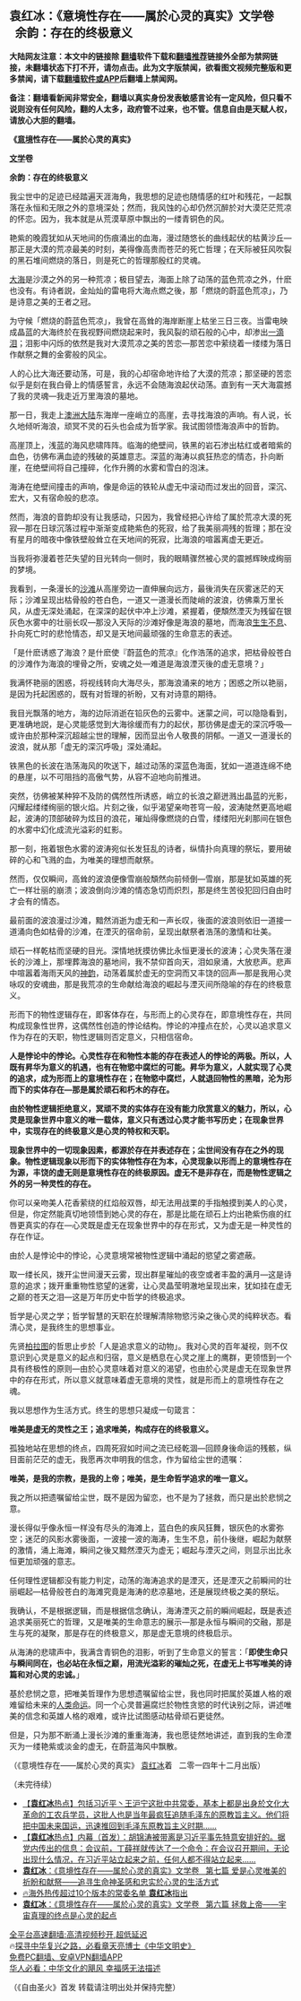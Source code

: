  <!-- 面包屑导航 --> <h2>袁红冰：《意境性存在——属於心灵的真实》文学卷   余韵：存在的终极意义</h2> <p class="notice"><b>大陆网友注意：本文中的链接除 <a href="https://github.com/bannedbook/fanqiang" >翻墙</a>软件下载和<a href="https://github.com/killgcd/justmysocks/blob/master/README.md">翻墙推荐</a>链接外全部为禁网链接，未翻墙状态下打不开，请勿点击。此为文字版禁闻，欲看图文视频完整版和更多禁闻，请下载<a href="https://github.com/bannedbook/fanqiang">翻墙软件或APP</a>后翻墙上禁闻网。</p><p>备注：翻墙看新闻非常安全，翻墙以真实身份发表敏感言论有一定风险，但只看不说则没有任何风险，翻的人太多，政府管不过来，也不管。信息自由是天赋人权，请放心大胆的翻墙。</b></p>  <div class="entry"> <p><strong>《<a href="https://www.bannedbook.org/bnews/tag/%E6%84%8F%E5%A2%83/" class="st_tag internal_tag" rel="tag" title="标签 意境 下的日志">意境</a>性存在——属於心灵的真实》</strong></p> <p><strong><a href="https://www.bannedbook.org/bnews/tag/%E6%96%87%E5%AD%A6/" class="st_tag internal_tag" rel="tag" title="标签 文学 下的日志">文学</a>卷</strong></p> <p><strong>余韵：存在的终极意义</strong></p> <p>我尘世中的足迹已经踏遍天涯海角，我思想的足迹也随情感的红叶和残花，一起飘落在永恒和无限之外的意境深处；然而，我风蚀的心却仍然沉醉於对大漠茫茫荒凉的怀恋。因为，我本就是从荒漠草原中飘出的一缕青铜色的风。</p> <p>艳紫的晚霞犹如从天地间的伤痕涌出的血海，漫过随悠长的曲线起伏的枯黄沙丘—那正是大漠的荒凉最美的时刻，美得像高贵而苍茫的死亡哲理；在天际被狂风吹裂的黑石堆间燃烧的落日，则是死亡的哲理那殷红的灵魂。</p> <p><a href="https://www.bannedbook.org/bnews/tag/%E5%A4%A7%E6%B5%B7/" class="st_tag internal_tag" rel="tag" title="标签 大海 下的日志">大海</a>是沙漠之外的另一种荒凉；极目望去，海面上除了动荡的蓝色荒凉之外，什麽也没有。有诗者説，金灿灿的雷电将大海点燃之後，那「燃烧的蔚蓝色荒凉」，乃是诗意之美的王者之冠。</p> <p>为守候「燃烧的蔚蓝色荒凉」，我曾在高耸的海岸断崖上枯坐三日三夜。当雷电映成晶蓝的大海终於在我视野间燃烧起来时，我风裂的顽石般的心中，却渗出<span class='wp_keywordlink'><a href="https://www.bannedbook.org/forum2/topic796.html" title="巫宁坤回忆录：一滴泪" target="_blank">一滴泪</a></span>；泪影中闪烁的依然是我对大漠荒凉之美的苦恋—那苦恋中萦绕着一缕缕为落日作献祭之舞的金雾般的风尘。</p> <p>人的心比大海还要动荡，可是，我的心却宿命地许给了大漠的荒凉；那坚硬的苦恋似乎是刻在我白骨上的情感誓言，永远不会随海浪起伏动荡。直到有一天大海震撼了我的灵魂—我走近万里海浪的墓地。</p> <p>那一日，我走上<a href="https://www.bannedbook.org/bnews/tag/%e6%be%b3%e6%b4%b2/" class="st_tag internal_tag" rel="tag" title="标签 澳洲 下的日志">澳洲</a><span class='wp_keywordlink_affiliate'><a href="https://www.bannedbook.org/" title="大陆" target="_blank">大陆</a></span>东海岸一座峭立的高崖，去寻找海浪的声响。有人说，长久地倾听海浪，顽冥不灵的石头也会成为哲学家。我试图领悟海浪声中的哲韵。</p> <p>高崖顶上，浅蓝的海风悲啸阵阵。临海的绝壁间，铁黑的岩石渗出枯红或者暗紫的血色，彷佛布满血迹的残破的英雄意志。深蓝的海涛以疯狂热恋的情态，扑向断崖，在绝壁间将自己撞碎，化作升腾的水雾和雪白的泡沫。</p> <p>海涛在绝壁间撞击的声响，像是命运的铁轮从虚无中滚动而过发出的回音，深沉、宏大，又有宿命般的悲凉。</p>  <p>然而，海浪的音韵却没有让我感动，只因为，我曾经把心许给了属於荒凉大漠的死寂—那在日球沉落过程中渐渐变成艳紫色的死寂，给了我美丽凋残的哲理；那在没有星月的暗夜中像铁壁般耸立在天地间的死寂，比海浪的喧嚣离虚无更近。</p> <p>当我将弥漫着苍茫失望的目光转向一侧时，我的眼睛骤然被心灵的震撼辉映成绚丽的梦境。</p> <p>我看到，一条漫长的<a href="https://www.bannedbook.org/bnews/tag/%e6%b2%99%e6%bb%a9/" class="st_tag internal_tag" rel="tag" title="标签 沙滩 下的日志">沙滩</a>从高崖旁边一直伸展向远方，最後消失在灰雾迷茫的天际；沙滩呈现出枯骨般的苍白色，一道又一道漫长而陡峭的波浪，彷佛乘万里长风，从虚无深处涌起，在深深的起伏中冲上沙滩，紧握着，便頽然湮灭为残留在银灰色水雾中的壮丽长叹—那没入天际的沙滩好像是海浪的墓地，而海浪<a href="https://www.bannedbook.org/bnews/tag/%E7%94%9F%E7%94%9F%E4%B8%8D%E6%81%AF/" class="st_tag internal_tag" rel="tag" title="标签 生生不息 下的日志">生生不息</a>、扑向死亡时的悲怆情态，却又是天地间最顽强的生命意志的表述。</p> <p>「是什麽诱惑了海浪？是什麽使『蔚蓝色的荒凉』化作浩荡的追求，把枯骨般苍白的沙滩作为海浪的埋骨之所，安魂之处—难道是海浪湮灭後的虚无意境？」</p> <p>我满怀艳丽的困惑，将视线转向大海尽头，那海浪涌来的地方；困惑之所以艳丽，是因为托起困惑的，既有对哲理的祈盼，又有对诗意的期待。</p> <p>我目光飘落的地方，海的边际消逝在铅灰色的云雾中。迷蒙之间，可以隐隐看到，更准确地説，是心灵能感觉到大海徐缓而有力的起伏，那彷佛是虚无的深沉呼吸—或许由於那种深沉超越尘世的理解，因而显出令人敬畏的阴郁。一道又一道漫长的波浪，就从那「虚无的深沉呼吸」深处涌起。</p> <p>铁黑色的长波在浩荡海风的吹送下，越过动荡的深蓝色海面，犹如一道道连绵不绝的悬崖，以不可阻挡的高傲气势，从容不迫地向前推进。</p> <p>突然，彷佛被某种猝不及防的偶然性所诱惑，峭立的长浪之巅迸溅出晶蓝的光影，闪耀起缕缕绚丽的银火焰。片刻之後，似乎渴望亲吻苍穹一般，波涛陡然更高地崛起，波涛的顶部破碎为炫目的浪花，璀灿得像燃烧的白雪，缕缕阳光刹那间在银色的水雾中幻化成流光溢彩的虹影。</p> <p>那一刻，拖着银色水雾的波涛宛似长发狂乱的诗者，纵情扑向真理的祭坛，要用破碎的心和飞溅的血，为唯美的理想而献祭。</p> <p>然而，仅仅瞬间，高耸的波浪便像雪崩般頽然向前倾倒—雪崩，那是犹如英雄的死亡一样壮丽的崩溃；波浪倒向沙滩的情态急切而炽烈，那是终生苦役犯回归自由时才会有的情态。</p> <p>最前面的波浪漫过沙滩，黯然消逝为虚无和一声长叹，後面的波浪则依旧一道接一道涌向色如枯骨的沙滩，在湮灭的宿命前，呈现出献祭者浩荡的激情和壮美。</p>  <p>顽石一样乾枯而坚硬的目光。深情地抚摸彷佛比永恒更漫长的波涛；心灵失落在漫长的沙滩上，那埋葬海浪的墓地间，我不禁仰首向天，泪如泉涌，大放悲声。悲声中喧嚣着海雨天风的<span class='wp_keywordlink_affiliate'><a href="https://zh-cn.shenyunperformingarts.org/" title="神韵" target="_blank">神韵</a></span>，动荡着属於虚无的空洞而又丰饶的回声—那是我用心灵咏叹的安魂曲，那是我荒凉的生命献给海浪的崛起与湮灭间所隐喻的存在的终极意义。</p> <p>形而下的物性逻辑存在，即客体存在，与形而上的心灵存在，即意境性存在，共同构成现象性世界，这偶然性创造的悖论结构。悖论的冲撞点在於，心灵以追求意义作为存在的天职，物性逻辑则否定意义，只相信宿命。</p> <p><strong>人是悖论中的悖论。心灵性存在和物性本能的存在表述人的悖论的两极。所以，人既有昇华为意义的机遇，也有在物慾中腐烂的可能。昇华为意义，人就实现了心灵的追求，成为形而上的意境性存在；在物慾中腐烂，人就退回物性的黑暗，沦为形而下的实体存在—那是属於顽石和朽木的存在。</strong></p> <p><strong>由於物性逻辑拒绝意义，冥顽不灵的实体存在没有能力欣赏意义的魅力，所以，心灵是现象世界中意义的唯一载体，意义只有透过心灵才能书写历史；在现象世界中，实现存在的终极意义是心灵的特权和天职。</strong></p> <p><strong>现象世界中的一切现象因素，都源於存在并表述存在；尘世间没有存在之外的现象。物性逻辑现象以形而下的实体物性存在为本，心灵现象以形而上的意境性存在为源，丰饶的虚无则是意境性存在的终极原因。虚无不是非存在，而是物性逻辑之外的另一种灵性的存在。</strong></p> <p>你可以亲吻美人花香萦绕的红焰般双唇，却无法用战栗的手指触摸到美人的心灵，但是，你定然能真切地领悟到她心灵的存在，那是比能在顽石上灼出艳紫伤痕的红唇更真实的存在—心灵既是虚无在现象世界中的存在形式，又为虚无是一种灵性的存在作证。</p> <p>由於人是悖论中的悖论，心灵意境常被物性逻辑中涌起的慾望之雾遮蔽。</p> <p>取一缕长风，拨开尘世间漫天云雾，现出群星璀灿的夜空或者丰盈的满月—这是诗意的追求；拨开重重物性慾望的迷雾，让心灵晶莹明澈地呈现出来，犹如挂在虚无之巅的苍天之泪—这是万年历史中哲学的终极追求。</p> <p>哲学是心灵之学；哲学智慧的天职在於理解清除物慾污染之後心灵的纯粹状态。看清心灵，是我终生的思想事业。</p> <p>先贤<a href="https://www.bannedbook.org/bnews/tag/%e6%9f%8f%e6%8b%89%e5%9b%be/" class="st_tag internal_tag" rel="tag" title="标签 柏拉图 下的日志">柏拉图</a>的哲思止步於「人是追求意义的动物」。我对心灵的百年凝视，则不仅意识到心灵是意义的起点和归宿，意义是栖息在心灵之崖上的鹰群，更领悟到一个具有终极性的原则—由於心灵意味着对意义的渴望，也由於心灵是虚无在现象世界中的存在形式，所以意义就意味着虚无意境的灵性，就是形而上的意境性存在之魂。</p> <p>我以思想作为生活方式。终生的思想只凝成一句箴言：</p>  <p><strong>唯美是虚无的灵性之王；追求唯美，构成存在的终极意义。</strong></p> <p>孤独地站在思想的终点，四周死寂如时间之流已经乾涸—回顾身後命运的残骸，纵目面前茫茫的虚无，我愿再次申明我的信念，作为留给尘世的遗嘱：</p> <p><strong>唯美，是我的宗教，是我的上帝；唯美，是生命哲学追求的唯一意义。</strong></p> <p>我之所以把遗嘱留给尘世，既不是因为留恋，也不是为了拯救，而只是出於悲悯之意。</p> <p>漫长得似乎像永恒一样没有尽头的海滩上，蓝白色的疾风狂舞，银灰色的水雾弥空；迷茫的风影水雾後面，一波接一波的海涛，生生不息，前仆後继，崛起为献祭的激情，涌上海滩，瞬间之後又黯然湮灭为虚无；崛起与湮灭之间，则显示出比永恒更加顽强的意志。</p> <p>任何理性逻辑都没有能力判定，动荡的海涛追求的是湮灭，还是湮灭之前瞬间的壮丽崛起—枯骨般苍白的海滩究竟是海涛的悲凉墓地，还是展现终极之美的祭坛。</p> <p>我确认，不是根据逻辑，而是根据信念确认，海涛湮灭之前的瞬间崛起，既是表述追求美丽死亡的哲理，又是唯美的生命意志的展示—那是永恒与瞬间的交融，那是生与死的凝聚，那是存在的终极意义，那是虚无意境的终极启示。</p> <p>从海涛的悲啸声中，我满含青铜色的泪影，听到了生命意义的誓言：「<strong>即使生命只与瞬间同在，也必站在永恒之巅，用流光溢彩的璀灿之死，在虚无上书写唯美的诗篇和对心灵的忠诚。</strong>」</p> <p>基於悲悯之意，把唯美哲理作为思想遗嘱留给尘世，我也同时把属於英雄人格的艰难留给未来的<a href="https://www.bannedbook.org/bnews/tag/%E4%BA%BA%E7%B1%BB%E5%91%BD%E8%BF%90/" class="st_tag internal_tag" rel="tag" title="标签 人类命运 下的日志">人类命运</a>。同一个心灵普遍腐烂於物性贪慾的时代诀别之际，讲述唯美的信念和英雄人格的艰难，或许比试图感动枯骨顽石更徒然。</p> <p>但是，只为那不断涌上漫长沙滩的重重海涛，我也愿徒然地讲述，直到我的生命湮灭为一缕艳紫或淡金的虚无，在蔚蓝海风中飘散。</p> <p>（《意境性存在——属於心灵的真实》 <span class='wp_keywordlink'><a href="https://www.bannedbook.org/forum10/topic381.html" title="袁红冰" target="_blank">袁红冰</a></span>着 &nbsp;&nbsp;二零一四年十二月出版）</p>  <p>（未完待续）</p> <!--<div id="taboola-mid-1"></div>--><ul class='op-related-articles' title='相关阅读'> <li><a href='https://www.bannedbook.org/bnews/comments/20221027/1802661.html' target='_blank'>【<b>袁红冰</b>热点】包括习近平丶王沪宁这批中共常委，基本上都是出身於文化大革命的工农兵学员，这批人也是当年最疯狂追随毛泽东的原教旨主义。他们将把中国未来国运，迅速推回到毛泽东原教旨主义时期……</a></li> <li><a href='https://www.bannedbook.org/bnews/comments/20221026/1802204.html' target='_blank'>【<b>袁红冰</b>热点】内幕（首发）：胡锦涛被带离是习近平事先特意安排好的。据党内传出的信息：会议前，丁薛祥就传达了一个命令：在会议召开期间，无论出现什么情况，在习近平站立起来之前，任何人都不得站立起来……</a></li> <li><a href='https://www.bannedbook.org/bnews/comments/20221025/1802006.html' target='_blank'><b>袁红冰</b>：《意境性存在——属於心灵的真实》文学卷   第七篇 爱是心灵唯美的祈盼和献祭——追寻生命神圣感和忠实於心灵的生活方式</a></li> <li><a href='https://www.bannedbook.org/bnews/bannedvideo/20221019/1799271.html' target='_blank'>🔥海外热传超过10个版本的常委名单 <b>袁红冰</b>指出</a></li> <li><a href='https://www.bannedbook.org/bnews/comments/20221018/1798828.html' target='_blank'><b>袁红冰</b>：《意境性存在——属於心灵的真实》文学卷   第六篇 拯救上帝——宇宙真理的终点是心灵的起点</a></li> </ul> <p class="texttj"> <a href="https://github.com/bannedbook/fanqiang/wiki/V2ray%E6%9C%BA%E5%9C%BA" target="_blank">全平台高速翻墙:高清视频秒开,超低延迟</a><br/> 🔥<a href="https://www.bannedbook.org/bnews/comments/20220808/1768773.html" target="_blank">探寻中华复兴之路，必看章天亮博士《中华文明史》</a><br/> <a href="https://github.com/bannedbook/fanqiang/wiki/%E7%A6%81%E9%97%BB%E7%BD%91%E5%AE%89%E5%8D%93%E7%BF%BB%E5%A2%99%E6%96%B0%E9%97%BBAPP" target="_blank">免费PC翻墙、安卓VPN翻墙APP</a><br/> <a href="https://www.bannedbook.org/bnews/comments/20220220/1694796.html" target="_blank">华人必看：中华文化的飓风 幸福感无法描述</a><br/> </p><p>（《自由圣火》首发 转载请注明出处并保持完整）</p><a name='sharetosocial'></a> <div style="margin-bottom:5px;padding-bottom:5px;clear:both"> <div id="archive-pix-1" class="banner-ads"> <!-- AuctionX Display platform tag START --> <div id="27602x728x90x621x_ADSLOT1" clicktrack="%%CLICK_URL_ESC%%"></div>  <!-- AuctionX Display platform tag END --> </div> <div id="archive-pix-2" class="banner-ads"> <!-- AuctionX Display platform tag START --> <div id="27556x300x250x621x_ADSLOT1" clicktrack="%%CLICK_URL_ESC%%" style="margin:0 auto;text-align:center"></div>  <!-- AuctionX Display platform tag END --> </div> </div>  <div id="archive-pix-1" class="banner-ads"> <!-- AuctionX Display platform tag START --> <div id="27603x728x90x621x_ADSLOT1" clicktrack="%%CLICK_URL_ESC%%"></div>  <!-- AuctionX Display platform tag END --> </div> </div><!--END ENTRY--> 